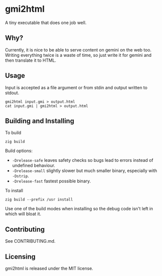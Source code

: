 # gmi2html

A tiny executable that does one job well.

## Why?

Currently, it is nice to be able to serve content on gemini on the web too. Writing everything twice is a waste of time, so just write it for gemini and then translate it to HTML.

## Usage

Input is accepted as a file argument or from stdin and output written to stdout.

```
gmi2html input.gmi > output.html
cat input.gmi | gmi2html > output.html
```

## Building and Installing

To build

```
zig build
```

Build options:
- `-Drelease-safe` leaves safety checks so bugs lead to errors instead of undefined behaviour.
- `-Drelease-small` slightly slower but much smaller binary, especially with `-Dstrip`.
- `-Drelease-fast` fastest possible binary.

To install

```
zig build --prefix /usr install
```

Use one of the build modes when installing so the debug code isn't left in which will bloat it.

## Contributing

See CONTRIBUTING.md.

## Licensing

gmi2html is released under the MIT license.
